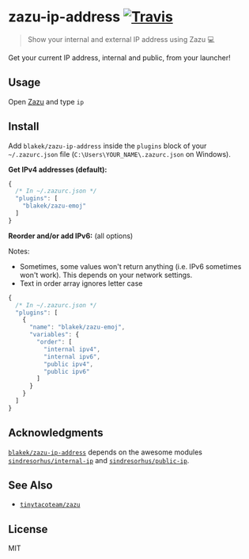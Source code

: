 # zazu-ip-address [![Travis](https://img.shields.io/travis/blakek/zazu-ip-address.svg)](https://travis-ci.org/blakek/zazu-ip-address)

> Show your internal and external IP address using Zazu 💻

Get your current IP address, internal and public, from your launcher!

## Usage

Open [Zazu](http://zazuapp.org) and type `ip`

<!-- ![demo](example.gif) -->

## Install

Add `blakek/zazu-ip-address` inside the `plugins` block of your `~/.zazurc.json` file (`C:\Users\YOUR_NAME\.zazurc.json` on Windows).

**Get IPv4 addresses (default):**

```js
{
  /* In ~/.zazurc.json */
  "plugins": [
    "blakek/zazu-emoj"
  ]
}
```

**Reorder and/or add IPv6:** (all options)

Notes:
  * Sometimes, some values won't return anything (i.e. IPv6 sometimes won't work). This depends on your network settings.
  * Text in order array ignores letter case

```js
{
  /* In ~/.zazurc.json */
  "plugins": [
    {
      "name": "blakek/zazu-emoj",
      "variables": {
        "order": [
          "internal ipv4",
          "internal ipv6",
          "public ipv4",
          "public ipv6"
        ]
      }
    }
  ]
}
```

## Acknowledgments

[`blakek/zazu-ip-address`](https://github.com/blakek/zazu-ip-address) depends on the awesome modules [`sindresorhus/internal-ip`](https://github.com/sindresorhus/internal-ip) and [`sindresorhus/public-ip`](https://github.com/sindresorhus/public-ip).

## See Also

- [`tinytacoteam/zazu`](http://github.com/tinytacoteam/zazu)

## License

MIT
